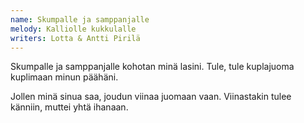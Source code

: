 ```yaml
---
name: Skumpalle ja samppanjalle
melody: Kalliolle kukkulalle
writers: Lotta & Antti Pirilä
---
```


Skumpalle ja samppanjalle
kohotan minä lasini.
Tule, tule kuplajuoma
kuplimaan minun päähäni.

Jollen minä sinua saa,
joudun viinaa juomaan vaan.
Viinastakin tulee känniin,
muttei yhtä ihanaan.
